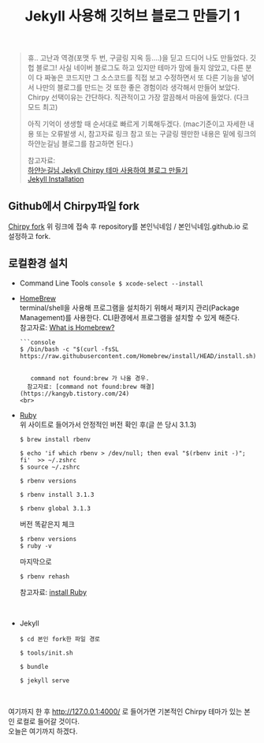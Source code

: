 ﻿---
title: Jekyll 사용해 깃허브 블로그 만들기 1
categories: [Github Blog]
tags: [Jekyll, GitHub Blog]
---

> 휴.. 고난과 역경(포맷 두 번, 구글링 지옥 등....)을 딛고 드디어 나도 만들었다. 깃헙 블로그! 사실 네이버 블로그도 하고 있지만 테마가 맘에 들지 않았고, 다른 분이 다 짜놓은 코드지만 그 소스코드를 직접 보고 수정하면서 또 다른 기능을 넣어서 나만의 블로그를 만드는 것 또한 좋은 경험이라 생각해서 만들어 보았다. Chirpy 선택이유는 간단하다. 직관적이고 가장 깔끔해서 마음에 들었다. (다크 모드 최고)
>
> 아직 기억이 생생할 때 순서대로 빠르게 기록해두겠다.
> (mac기준이고 자세한 내용 또는 오류발생 시, 참고자료 링크 참고 또는 구글링 웬만한 내용은 밑에 링크의 하얀눈길님 블로그를 참고하면 된다.)
>
> 참고자료:  
> [하얀눈길님 Jekyll Chirpy 테마 사용하여 블로그 만들기](https://www.irgroup.org/posts/jekyll-chirpy/)  
> [Jekyll Installation](https://jekyllrb.com/docs/installation/)

## Github에서 Chirpy파일 fork

[Chirpy fork](https://github.com/cotes2020/jekyll-theme-chirpy/fork)
위 링크에 접속 후 repository를 본인닉네임 / 본인닉네임.github.io
로 설정하고 fork.

## 로컬환경 설치

- Command Line Tools
  `console
$ xcode-select --install
`
  <br>

- [HomeBrew](https://brew.sh/index_ko)  
  terminal/shell을 사용해 프로그램을 설치하기 위해서 패키지 관리(Package Management)를 사용한다. CLI환경에서 프로그램을 설치할 수 있게 해준다.  
  참고자료: [What is Homebrew?](https://melonicedlatte.com/2022/06/27/230000.html)

      ```console
      $ /bin/bash -c "$(curl -fsSL https://raw.githubusercontent.com/Homebrew/install/HEAD/install.sh)"

  ```

  	 command not found:brew 가 나올 경우.
  	참고자료: [command not found:brew 해결](https://kangyb.tistory.com/24)
  <br>

  ```

- [Ruby](https://www.ruby-lang.org/en/downloads/)  
  위 사이트로 들어가서 안정적인 버전 확인 후(글 쓴 당시 3.1.3)

  ```console
  $ brew install rbenv
  ```

  ```console
  $ echo 'if which rbenv > /dev/null; then eval "$(rbenv init -)"; fi' 	>> ~/.zshrc
  $ source ~/.zshrc
  ```

  ```console
  $ rbenv versions
  ```

  ```console
  $ rbenv install 3.1.3
  ```

  ```console
  $ rbenv global 3.1.3
  ```

  버전 똑같은지 체크

  ```console
  $ rbenv versions
  $ ruby -v
  ```

  마지막으로

  ```console
  $ rbenv rehash
  ```

  참고자료: [install Ruby](https://lamarr.dev/jekyll/2020/03/03/01.html)

<br>

- Jekyll
  ```console
  $ cd 본인 fork한 파일 경로
  ```
  ```console
  $ tools/init.sh
  ```
  ```console
  $ bundle
  ```
  ```console
  $ jekyll serve
  ```

<br>

여기까지 한 후 http://127.0.0.1:4000/ 로 들어가면 기본적인 Chirpy 테마가 있는 본인 로컬로 들어갈 것이다.  
오늘은 여기까지 하겠다.
